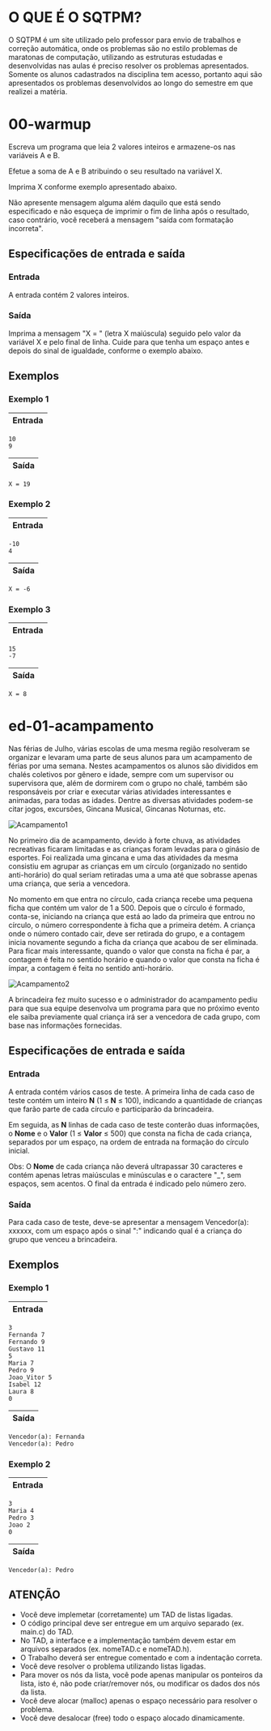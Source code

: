 # O QUE É O SQTPM?

O SQTPM é um site utilizado pelo professor para envio de trabalhos e correção automática, onde os problemas são no estilo problemas de maratonas de computação, utilizando as estruturas estudadas e desenvolvidas nas aulas é preciso resolver os problemas apresentados. Somente os alunos cadastrados na disciplina tem acesso, portanto aqui são apresentados os problemas desenvolvidos ao longo do semestre em que realizei a matéria.

# 00-warmup

Escreva um programa que leia 2 valores inteiros e armazene-os nas variáveis A e B.

Efetue a soma de A e B atribuindo o seu resultado na variável X.

Imprima X conforme exemplo apresentado abaixo.

Não apresente mensagem alguma além daquilo que está sendo especificado e não esqueça de imprimir o fim de linha após o resultado, caso contrário, você receberá a mensagem "saída com formatação incorreta".

## Especificações de entrada e saída

### Entrada

A entrada contém 2 valores inteiros.

### Saída

Imprima a mensagem "X = " (letra X maiúscula) seguido pelo valor da variável X e pelo final de linha. Cuide para que tenha um espaço antes e depois do sinal de igualdade, conforme o exemplo abaixo.

## Exemplos

### Exemplo 1

| Entrada |
| ------- |

```
10
9
```

| Saída |
| ----- |

```
X = 19

```

### Exemplo 2

| Entrada |
| ------- |

```
-10
4
```

| Saída |
| ----- |

```
X = -6

```

### Exemplo 3

| Entrada |
| ------- |

```
15
-7
```

| Saída |
| ----- |

```
X = 8

```

# ed-01-acampamento

Nas férias de Julho, várias escolas de uma mesma região resolveram se organizar e levaram uma parte de seus alunos para um acampamento de férias por uma semana. Nestes acampamentos os alunos são divididos em chalés coletivos por gênero e idade, sempre com um supervisor ou supervisora que, além de dormirem com o grupo no chalé, também são responsáveis por criar e executar várias atividades interessantes e animadas, para todas as idades. Dentre as diversas atividades podem-se citar jogos, excursões, Gincana Musical, Gincanas Noturnas, etc.

![Acampamento1](https://encrypted-tbn0.gstatic.com/images?q=tbn:ANd9GcQEPABVKkSJgmzyz_4yq92L30_VSEdBZw-HKTtTuiddQanTny9Jkg5Ud2XwojduU0rrZWc&usqp=CAU)

No primeiro dia de acampamento, devido à forte chuva, as atividades recreativas ficaram limitadas e as crianças foram levadas para o ginásio de esportes. Foi realizada uma gincana e uma das atividades da mesma consistiu em agrupar as crianças em um círculo (organizado no sentido anti-horário) do qual seriam retiradas uma a uma até que sobrasse apenas uma criança, que seria a vencedora.

No momento em que entra no círculo, cada criança recebe uma pequena ficha que contém um valor de 1 a 500. Depois que o círculo é formado, conta-se, iniciando na criança que está ao lado da primeira que entrou no círculo, o número correspondente à ficha que a primeira detém. A criança onde o número contado cair, deve ser retirada do grupo, e a contagem inicia novamente segundo a ficha da criança que acabou de ser eliminada. Para ficar mais interessante, quando o valor que consta na ficha é par, a contagem é feita no sentido horário e quando o valor que consta na ficha é ímpar, a contagem é feita no sentido anti-horário.

![Acampamento2](https://encrypted-tbn0.gstatic.com/images?q=tbn:ANd9GcRFGdTUFVH4BmRTAhWPIn_gC8ZBHKHmnagtisFHRbn9vGPcZbv9k_LnoJYImGd3YUQMp8Q&usqp=CAU)

A brincadeira fez muito sucesso e o administrador do acampamento pediu para que sua equipe desenvolva um programa para que no próximo evento ele saiba previamente qual criança irá ser a vencedora de cada grupo, com base nas informações fornecidas.

## Especificações de entrada e saída

### Entrada

A entrada contém vários casos de teste. A primeira linha de cada caso de teste contém um inteiro **N** (1 ≤ **N** ≤ 100), indicando a quantidade de crianças que farão parte de cada círculo e participarão da brincadeira.

Em seguida, as **N** linhas de cada caso de teste conterão duas informações, o **Nome** e o **Valor** (1 ≤ **Valor** ≤ 500) que consta na ficha de cada criança, separados por um espaço, na ordem de entrada na formação do círculo inicial.

Obs: O **Nome** de cada criança não deverá ultrapassar 30 caracteres e contém apenas letras maiúsculas e minúsculas e o caractere "\_", sem espaços, sem acentos. O final da entrada é indicado pelo número zero.

### Saída

Para cada caso de teste, deve-se apresentar a mensagem Vencedor(a): xxxxxx, com um espaço após o sinal ":" indicando qual é a criança do grupo que venceu a brincadeira.

## Exemplos

### Exemplo 1

| Entrada |
| ------- |

```
3
Fernanda 7
Fernando 9
Gustavo 11
5
Maria 7
Pedro 9
Joao_Vitor 5
Isabel 12
Laura 8
0
```

| Saída |
| ----- |

```
Vencedor(a): Fernanda
Vencedor(a): Pedro

```

### Exemplo 2

| Entrada |
| ------- |

```
3
Maria 4
Pedro 3
Joao 2
0
```

| Saída |
| ----- |

```
Vencedor(a): Pedro

```

## ATENÇÃO

- Você deve implemetar (corretamente) um TAD de listas ligadas.
- O código principal deve ser entregue em um arquivo separado (ex. main.c) do TAD.
- No TAD, a interface e a implementação também devem estar em arquivos separados (ex. nomeTAD.c e nomeTAD.h).
- O Trabalho deverá ser entregue comentado e com a indentação correta.
- Você deve resolver o problema utilizando listas ligadas.
- Para mover os nós da lista, você pode apenas manipular os ponteiros da lista, isto é, não pode criar/remover nós, ou modificar os dados dos nós da lista.
- Você deve alocar (malloc) apenas o espaço necessário para resolver o problema.
- Você deve desalocar (free) todo o espaço alocado dinamicamente.
